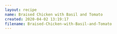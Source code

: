 ```yaml
---
layout: recipe
name: Braised Chicken with Basil and Tomato
created: 2020-04-02 13:19:17
filename: Braised-Chicken-with-Basil-and-Tomato
---
```

